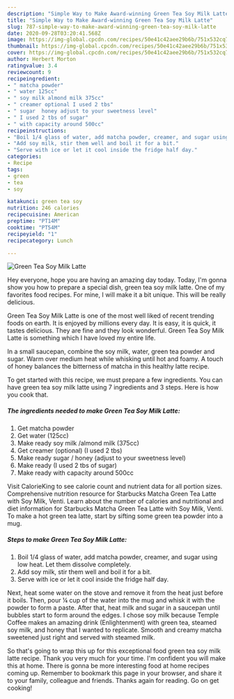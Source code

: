 ```yaml
---
description: "Simple Way to Make Award-winning Green Tea Soy Milk Latte"
title: "Simple Way to Make Award-winning Green Tea Soy Milk Latte"
slug: 787-simple-way-to-make-award-winning-green-tea-soy-milk-latte
date: 2020-09-28T03:20:41.568Z
image: https://img-global.cpcdn.com/recipes/50e41c42aee29b6b/751x532cq70/green-tea-soy-milk-latte-recipe-main-photo.jpg
thumbnail: https://img-global.cpcdn.com/recipes/50e41c42aee29b6b/751x532cq70/green-tea-soy-milk-latte-recipe-main-photo.jpg
cover: https://img-global.cpcdn.com/recipes/50e41c42aee29b6b/751x532cq70/green-tea-soy-milk-latte-recipe-main-photo.jpg
author: Herbert Morton
ratingvalue: 3.4
reviewcount: 9
recipeingredient:
- " matcha powder"
- " water 125cc"
- " soy milk almond milk 375cc"
- " creamer optional I used 2 tbs"
- " sugar  honey adjust to your sweetness level"
- " I used 2 tbs of sugar"
- " with capacity around 500cc"
recipeinstructions:
- "Boil 1/4 glass of water, add matcha powder, creamer, and sugar using low heat. Let them dissolve completely."
- "Add soy milk, stir them well and boil it for a bit."
- "Serve with ice or let it cool inside the fridge half day."
categories:
- Recipe
tags:
- green
- tea
- soy

katakunci: green tea soy 
nutrition: 246 calories
recipecuisine: American
preptime: "PT14M"
cooktime: "PT54M"
recipeyield: "1"
recipecategory: Lunch

---
```



![Green Tea Soy Milk Latte](https://img-global.cpcdn.com/recipes/50e41c42aee29b6b/751x532cq70/green-tea-soy-milk-latte-recipe-main-photo.jpg)

Hey everyone, hope you are having an amazing day today. Today, I'm gonna show you how to prepare a special dish, green tea soy milk latte. One of my favorites food recipes. For mine, I will make it a bit unique. This will be really delicious.

Green Tea Soy Milk Latte is one of the most well liked of recent trending foods on earth. It is enjoyed by millions every day. It is easy, it is quick, it tastes delicious. They are fine and they look wonderful. Green Tea Soy Milk Latte is something which I have loved my entire life.

In a small saucepan, combine the soy milk, water, green tea powder and sugar. Warm over medium heat while whisking until hot and foamy. A touch of honey balances the bitterness of matcha in this healthy latte recipe.


To get started with this recipe, we must prepare a few ingredients. You can have green tea soy milk latte using 7 ingredients and 3 steps. Here is how you cook that.

<!--inarticleads1-->

##### The ingredients needed to make Green Tea Soy Milk Latte:

1. Get  matcha powder
1. Get  water (125cc)
1. Make ready  soy milk /almond milk (375cc)
1. Get  creamer (optional) (I used 2 tbs)
1. Make ready  sugar / honey (adjust to your sweetness level)
1. Make ready  (I used 2 tbs of sugar)
1. Make ready  with capacity around 500cc


Visit CalorieKing to see calorie count and nutrient data for all portion sizes. Comprehensive nutrition resource for Starbucks Matcha Green Tea Latte with Soy Milk, Venti. Learn about the number of calories and nutritional and diet information for Starbucks Matcha Green Tea Latte with Soy Milk, Venti. To make a hot green tea latte, start by sifting some green tea powder into a mug. 

<!--inarticleads2-->

##### Steps to make Green Tea Soy Milk Latte:

1. Boil 1/4 glass of water, add matcha powder, creamer, and sugar using low heat. Let them dissolve completely.
1. Add soy milk, stir them well and boil it for a bit.
1. Serve with ice or let it cool inside the fridge half day.


Next, heat some water on the stove and remove it from the heat just before it boils. Then, pour ¼ cup of the water into the mug and whisk it with the powder to form a paste. After that, heat milk and sugar in a saucepan until bubbles start to form around the edges. I chose soy milk because Temple Coffee makes an amazing drink (Enlightenment) with green tea, steamed soy milk, and honey that I wanted to replicate. Smooth and creamy matcha sweetened just right and served with steamed milk. 

So that's going to wrap this up for this exceptional food green tea soy milk latte recipe. Thank you very much for your time. I'm confident you will make this at home. There is gonna be more interesting food at home recipes coming up. Remember to bookmark this page in your browser, and share it to your family, colleague and friends. Thanks again for reading. Go on get cooking!
